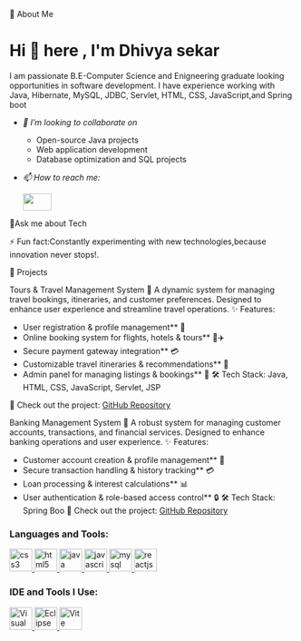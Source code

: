 🚀 About Me
<h1 >Hi 👋 here , I'm Dhivya sekar</h1>
I am passionate B.E-Computer Science and Enigneering graduate looking opportunities in software development. I have experience working with Java, Hibernate, MySQL, JDBC, Servlet, HTML, CSS, JavaScript,and Spring boot

- *👯 I’m looking to collaborate on*
    - Open-source Java projects
    - Web application development
    - Database optimization and SQL projects



-  *📫 How to reach me:*
 
     <a href="www.linkedin.com/in/dhivya-sekar-42b27228a">
     <img src="https://upload.wikimedia.org/wikipedia/commons/c/ca/LinkedIn_logo_initials.png" width="50" height="30">
</a>

💬Ask me about Tech

⚡ Fun fact:Constantly experimenting with new technologies,because innovation never stops!.

📌 Projects

Tours & Travel Management System 🚀
A dynamic system for managing travel bookings, itineraries, and customer preferences. Designed to enhance user experience and streamline travel operations.
✨ Features:
- User registration & profile management** 📝
- Online booking system for flights, hotels & tours** 🏨✈️
- Secure payment gateway integration** 💳
- Customizable travel itineraries & recommendations** 📅
- Admin panel for managing listings & bookings** 🔧
🛠 Tech Stack: Java, HTML, CSS, JavaScript, Servlet, JSP

🚀 Check out the project: [GitHub Repository](https://github.com/Dhivya2151/ToursAndTravelsBooking/tree/master)

Banking Management System 🏦
A robust system for managing customer accounts, transactions, and financial services. Designed to enhance banking operations and user experience.
✨ Features:
- Customer account creation & profile management** 📝
- Secure transaction handling & history tracking** 💳
- Loan processing & interest calculations** 📊
- User authentication & role-based access control** 🔒
🛠 Tech Stack: Spring Boo
🚀 Check out the project: [GitHub Repository](https://github.com/Dhivya2151/BankingApplication)


<h3 align="left">Languages and Tools:</h3>
<p align="left">
  <a href="https://www.w3schools.com/css/" target="_blank" rel="noreferrer">
    <img src="https://img.icons8.com/color/48/css3.png" alt="css3" width="40" height="40"/>
  </a>
  <a href="https://www.w3.org/html/" target="_blank" rel="noreferrer">
    <img src="https://img.icons8.com/color/48/html-5--v1.png" alt="html5" width="40" height="40"/>
  </a>
  <a href="https://www.java.com" target="_blank" rel="noreferrer">
    <img src="https://img.icons8.com/color/48/java-coffee-cup-logo.png" alt="java" width="40" height="40"/>
  </a>
  <a href="https://developer.mozilla.org/en-US/docs/Web/JavaScript" target="_blank" rel="noreferrer">
    <img src="https://img.icons8.com/color/48/javascript--v1.png" alt="javascript" width="40" height="40"/>
  </a>
  
  <a href="https://www.mysql.com/" target="_blank" rel="noreferrer">
    <img src="https://img.icons8.com/color/48/mysql-logo.png" alt="mysql" width="40" height="40"/>
  </a>
<a href="https://reactjs.org/" target="_blank" rel="noreferrer">
  <img src="https://img.icons8.com/color/48/react-native.png" alt="reactjs" width="40" height="40"/>
</a>
</p>
<h3 align="left">IDE and Tools I Use:</h3>
<p align="left">
  <a href="https://visualstudio.microsoft.com/" target="_blank" rel="noreferrer">
    <img src="https://img.icons8.com/color/48/visual-studio--v2.png" alt="Visual Studio" width="40" height="40"/>
  </a>
  <a href="https://www.eclipse.org/" target="_blank" rel="noreferrer">
  <img src="https://cdn2.iconfinder.com/data/icons/metro-uinvert-dock/128/Eclipse.png" alt="Eclipse" width="40" height="40"/>
</a>


  <a href="https://vitejs.dev/" target="_blank" rel="noreferrer">
  <img src="https://upload.wikimedia.org/wikipedia/commons/f/f1/Vitejs-logo.svg" alt="Vite" width="40" height="40"/>
</a>
</p>

